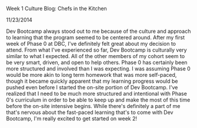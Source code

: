 Week 1 Culture Blog: Chefs in the Kitchen

11/23/2014

Dev Bootcamp always stood out to me because of the culture and approach to learning that the 
program seemed to be centered around. After my first week of Phase 0 at DBC, I've definitely 
felt great about my decision to attend. From what I've experienced so far, Dev Bootcamp is 
culturally very similar to what I expected. All of the other members of my cohort seem to be 
very smart, driven, and open to help others. Phase 0 has certainly been more structured and 
involved than I was expecting. I was assuming Phase 0 would be more akin to long term homework 
that was more self-paced, though it became quickly apparent that my learning progress would be 
pushed even before I started the on-site portion of Dev Bootcamp. I've realized that I need to 
be much more structured and intentional with Phase 0's curriculum in order to be able to keep 
up and make the most of this time before the on-site intensive begins. While there's definitely 
a part of me that's nervous about the fast-paced learning that's to come with Dev Bootcamp, I'm 
really excited to get started on week 2! 